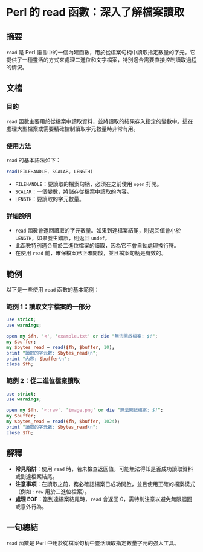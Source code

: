 <!--
Meta Description: # Perl 的 read 函數：深入了解檔案讀取 ## 摘要 `read` 是 Perl 語言中的一個內建函數，用於從檔案句柄中讀取指定數量的字元。它提供了一種靈活的方式來處理二進位和文字檔案，特別適合需要直接控制讀取過程的情況。 ## 文檔 ### 目的 `read` 函數主要用於從檔案中讀取資...
Meta Keywords: read, perl, buffer, use, bytes_read
-->

# Perl 的 read 函數：深入了解檔案讀取

## 摘要
`read` 是 Perl 語言中的一個內建函數，用於從檔案句柄中讀取指定數量的字元。它提供了一種靈活的方式來處理二進位和文字檔案，特別適合需要直接控制讀取過程的情況。

## 文檔
### 目的
`read` 函數主要用於從檔案中讀取資料，並將讀取的結果存入指定的變數中。這在處理大型檔案或需要精確控制讀取字元數量時非常有用。

### 使用方法
`read` 的基本語法如下：
```perl
read(FILEHANDLE, SCALAR, LENGTH)
```
- `FILEHANDLE`：要讀取的檔案句柄，必須在之前使用 `open` 打開。
- `SCALAR`：一個變數，將儲存從檔案中讀取的內容。
- `LENGTH`：要讀取的字元數量。

### 詳細說明
- `read` 函數會返回讀取的字元數量。如果到達檔案結尾，則返回值會小於 `LENGTH`，如果發生錯誤，則返回 `undef`。
- 此函數特別適合用於二進位檔案的讀取，因為它不會自動處理換行符。
- 在使用 `read` 前，確保檔案已正確開啟，並且檔案句柄是有效的。

## 範例
以下是一些使用 `read` 函數的基本範例：

### 範例 1：讀取文字檔案的一部分
```perl
use strict;
use warnings;

open my $fh, '<', 'example.txt' or die "無法開啟檔案: $!";
my $buffer;
my $bytes_read = read($fh, $buffer, 10);
print "讀取的字元數: $bytes_read\n";
print "內容: $buffer\n";
close $fh;
```

### 範例 2：從二進位檔案讀取
```perl
use strict;
use warnings;

open my $fh, '<:raw', 'image.png' or die "無法開啟檔案: $!";
my $buffer;
my $bytes_read = read($fh, $buffer, 1024);
print "讀取的字元數: $bytes_read\n";
close $fh;
```

## 解釋
- **常見陷阱**：使用 `read` 時，若未檢查返回值，可能無法得知是否成功讀取資料或到達檔案結尾。
- **注意事項**：在讀取之前，務必確認檔案已成功開啟，並且使用正確的檔案模式（例如 `:raw` 用於二進位檔案）。
- **處理 EOF**：當到達檔案結尾時，`read` 會返回 0，需特別注意以避免無限迴圈或意外行為。

## 一句總結
`read` 函數是 Perl 中用於從檔案句柄中靈活讀取指定數量字元的強大工具。